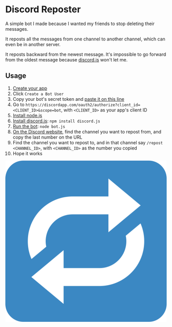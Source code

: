 # Discord Reposter
A simple bot I made because I wanted my friends to stop deleting their messages.

It reposts all the messages from one channel to another channel, which can even be in another server.

It reposts backward from the newest message. It's impossible to go forward from the oldest message because [discord.js](https://github.com/hydrabolt/discord.js) won't let me.

## Usage
1. [Create your app](https://discordapp.com/developers/applications/me)
2. Click `Create a Bot User`
3. Copy your bot's secret token and [paste it on this line](https://github.com/MysteryPancake/Discord-Reposter/blob/master/bot.js#L8)
4. Go to `https://discordapp.com/oauth2/authorize?client_id=<CLIENT_ID>&scope=bot`, with `<CLIENT_ID>` as your app's client ID
5. [Install node.js](https://nodejs.org/en/download)
6. [Install discord.js](https://github.com/hydrabolt/discord.js): `npm install discord.js`
7. [Run the bot](https://github.com/MysteryPancake/Discord-Reposter/blob/master/bot.js): `node bot.js`
8. [On the Discord website](https://discordapp.com/channels/@me), find the channel you want to repost from, and copy the last number on the URL
9. Find the channel you want to repost to, and in that channel say `/repost <CHANNEL_ID>`, with `<CHANNEL_ID>` as the number you copied
10. Hope it works

![Icon](repost.png?raw=true)
